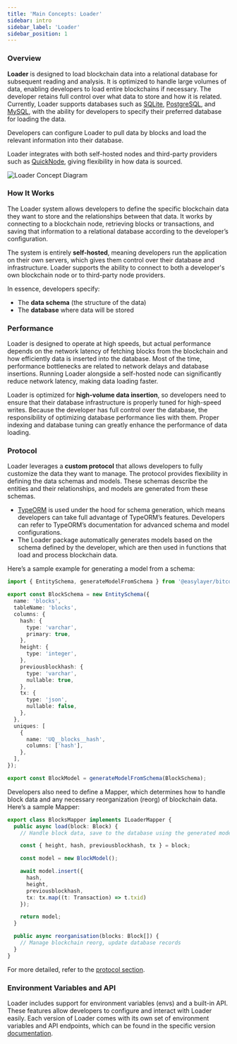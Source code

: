 ```yaml
---
title: 'Main Concepts: Loader'
sidebar: intro
sidebar_label: 'Loader'
sidebar_position: 1
---
```


### Overview

**Loader** is designed to load blockchain data into a relational database for subsequent reading and analysis. It is optimized to handle large volumes of data, enabling developers to load entire blockchains if necessary. The developer retains full control over what data to store and how it is related. Currently, Loader supports databases such as [SQLite](https://sqlite.org), [PostgreSQL](https://www.postgresql.org), and [MySQL](https://www.mysql.com), with the ability for developers to specify their preferred database for loading the data.

Developers can configure Loader to pull data by blocks and load the relevant information into their database.

Loader integrates with both self-hosted nodes and third-party providers such as [QuickNode](https://www.quicknode.com), giving flexibility in how data is sourced.

![Loader Concept Diagram](/img/loader_concept_diagram.svg)
### How It Works

The Loader system allows developers to define the specific blockchain data they want to store and the relationships between that data. It works by connecting to a blockchain node, retrieving blocks or transactions, and saving that information to a relational database according to the developer’s configuration. 

The system is entirely **self-hosted**, meaning developers run the application on their own servers, which gives them control over their database and infrastructure. Loader supports the ability to connect to both a developer's own blockchain node or to third-party node providers. 

In essence, developers specify:
- The **data schema** (the structure of the data)
- The **database** where data will be stored

### Performance

Loader is designed to operate at high speeds, but actual performance depends on the network latency of fetching blocks from the blockchain and how efficiently data is inserted into the database. Most of the time, performance bottlenecks are related to network delays and database insertions. Running Loader alongside a self-hosted node can significantly reduce network latency, making data loading faster.

Loader is optimized for **high-volume data insertion**, so developers need to ensure that their database infrastructure is properly tuned for high-speed writes. Because the developer has full control over the database, the responsibility of optimizing database performance lies with them. Proper indexing and database tuning can greatly enhance the performance of data loading.

### Protocol

Loader leverages a **custom protocol** that allows developers to fully customize the data they want to manage. The protocol provides flexibility in defining the data schemas and models. These schemas describe the entities and their relationships, and models are generated from these schemas.

- [TypeORM](https://typeorm.io) is used under the hood for schema generation, which means developers can take full advantage of TypeORM’s features. Developers can refer to TypeORM’s documentation for advanced schema and model configurations.
- The Loader package automatically generates models based on the schema defined by the developer, which are then used in functions that load and process blockchain data.

Here’s a sample example for generating a model from a schema:

```typescript
import { EntitySchema, generateModelFromSchema } from '@easylayer/bitcoin-loader';

export const BlockSchema = new EntitySchema({
  name: 'blocks',
  tableName: 'blocks',
  columns: {
    hash: {
      type: 'varchar',
      primary: true,
    },
    height: {
      type: 'integer',
    },
    previousblockhash: {
      type: 'varchar',
      nullable: true,
    },
    tx: {
      type: 'json',
      nullable: false,
    },
  },
  uniques: [
    {
      name: 'UQ__blocks__hash',
      columns: ['hash'],
    },
  ],
});

export const BlockModel = generateModelFromSchema(BlockSchema);
```

Developers also need to define a Mapper, which determines how to handle block data and any necessary reorganization (reorg) of blockchain data. Here’s a sample Mapper:

```typescript
export class BlocksMapper implements ILoaderMapper {
  public async load(block: Block) {
    // Handle block data, save to the database using the generated models

    const { height, hash, previousblockhash, tx } = block;

    const model = new BlockModel();

    await model.insert({
      hash, 
      height,
      previousblockhash,
      tx: tx.map((t: Transaction) => t.txid)
    });

    return model;
  }

  public async reorganisation(blocks: Block[]) {
    // Manage blockchain reorg, update database records
  }
}
```

For more detailed, refer to the [protocol section](/docs/intro/protocol.md).

### Environment Variables and API

Loader includes support for environment variables (envs) and a built-in API. These features allow developers to configure and interact with Loader easily. Each version of Loader comes with its own set of environment variables and API endpoints, which can be found in the specific version [documentation](/docs/get-started/el@bitcoin-loader/installation.md).